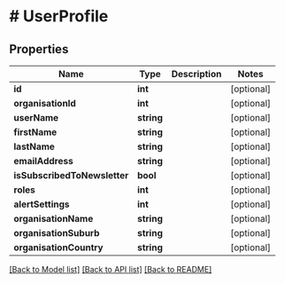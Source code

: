 # # UserProfile

## Properties

Name | Type | Description | Notes
------------ | ------------- | ------------- | -------------
**id** | **int** |  | [optional] 
**organisationId** | **int** |  | [optional] 
**userName** | **string** |  | [optional] 
**firstName** | **string** |  | [optional] 
**lastName** | **string** |  | [optional] 
**emailAddress** | **string** |  | [optional] 
**isSubscribedToNewsletter** | **bool** |  | [optional] 
**roles** | **int** |  | [optional] 
**alertSettings** | **int** |  | [optional] 
**organisationName** | **string** |  | [optional] 
**organisationSuburb** | **string** |  | [optional] 
**organisationCountry** | **string** |  | [optional] 

[[Back to Model list]](../../README.md#documentation-for-models) [[Back to API list]](../../README.md#documentation-for-api-endpoints) [[Back to README]](../../README.md)


